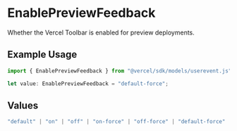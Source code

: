 # EnablePreviewFeedback

Whether the Vercel Toolbar is enabled for preview deployments.

## Example Usage

```typescript
import { EnablePreviewFeedback } from "@vercel/sdk/models/userevent.js";

let value: EnablePreviewFeedback = "default-force";
```

## Values

```typescript
"default" | "on" | "off" | "on-force" | "off-force" | "default-force"
```